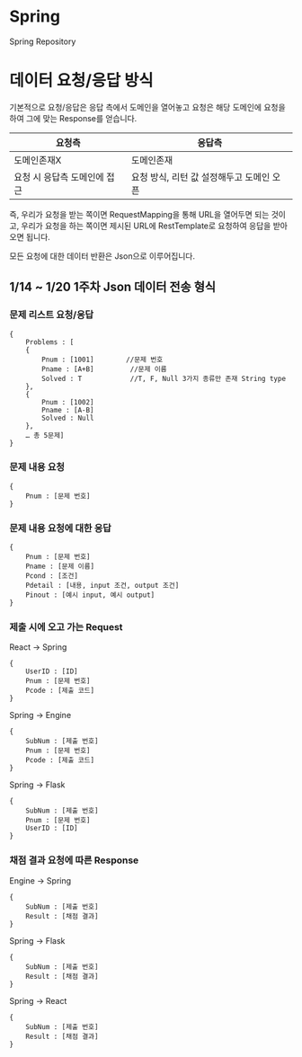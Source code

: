 Spring
======

Spring Repository

# 데이터 요청/응답 방식
기본적으로 요청/응답은
응답 측에서 도메인을 열어놓고 요청은 해당 도메인에 요청을 하여 그에 맞는 Response를 얻습니다.

|요청측|응답측|
|------|------|
|도메인존재X|도메인존재|
|요청 시 응답측 도메인에 접근|요청 방식, 리턴 값 설정해두고 도메인 오픈|

즉, 우리가 요청을 받는 쪽이면 RequestMapping을 통해 URL을 열어두면 되는 것이고,
우리가 요청을 하는 쪽이면 제시된 URL에 RestTemplate로 요청하여 응답을 받아오면 됩니다.

모든 요청에 대한 데이터 반환은 Json으로 이루어집니다.


## 1/14 ~ 1/20 1주차 Json 데이터 전송 형식

### 문제 리스트 요청/응답
	{
		Problems : [
		{
			Pnum : [1001]        //문제 번호
			Pname : [A+B]         //문제 이름
			Solved : T            //T, F, Null 3가지 종류만 존재 String type
		},
		{
			Pnum : [1002]
			Pname : [A-B] 
			Solved : Null
		},
		… 총 5문제]
	}

### 문제 내용 요청
	{
  		Pnum : [문제 번호]
	}

### 문제 내용 요청에 대한 응답
	{
		Pnum : [문제 번호]
		Pname : [문제 이름]
		Pcond : [조건]
		Pdetail : [내용, input 조건, output 조건]
		Pinout : [예시 input, 예시 output]
	}

### 제출 시에 오고 가는 Request
React -> Spring

	{
		UserID : [ID]
		Pnum : [문제 번호]
		Pcode : [제출 코드]
	}

Spring -> Engine

	{
		SubNum : [제출 번호]
		Pnum : [문제 번호]
		Pcode : [제출 코드]
	}
Spring -> Flask

	{
		SubNum : [제출 번호]
		Pnum : [문제 번호]
		UserID : [ID]
	}

### 채점 결과 요청에 따른 Response

Engine -> Spring

	{
		SubNum : [제출 번호]
		Result : [채점 결과]
	}

Spring -> Flask

	{
		SubNum : [제출 번호]
		Result : [채점 결과]
	}

Spring -> React

	{
		SubNum : [제출 번호]
		Result : [채점 결과]
	}

